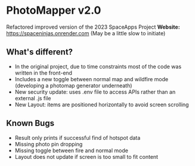 # PhotoMapper v2.0
Refactored improved version of the 2023 SpaceApps Project
**Website:** https://spaceninjas.onrender.com (May be a little slow to initiate)

## What's different?
* In the original project, due to time constraints most of the code was written in the front-end
* Includes a new toggle between normal map and wildfire mode (developing a photomap generator underneath)
* New security update: uses .env file to access APIs rather than an external .js file
* New Layout: items are positioned horizontally to avoid screen scrolling

## Known Bugs
* Result only prints if successful find of hotspot data
* Missing photo pin dropping
* Missing toggle between fire and normal mode
* Layout does not update if screen is too small to fit content
